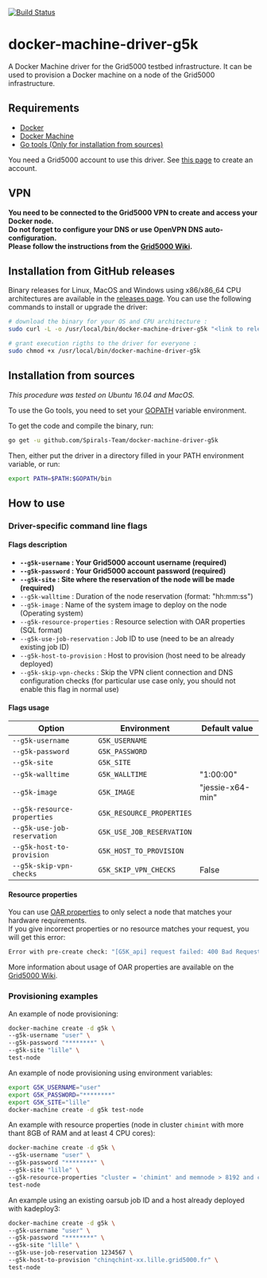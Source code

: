 [![Build Status](https://travis-ci.org/Spirals-Team/docker-machine-driver-g5k.svg)](https://travis-ci.org/Spirals-Team/docker-machine-driver-g5k)

# docker-machine-driver-g5k
A Docker Machine driver for the Grid5000 testbed infrastructure. It can be used to provision a Docker machine on a node of the Grid5000 infrastructure.

## Requirements
* [Docker](https://www.docker.com/products/overview#/install_the_platform)
* [Docker Machine](https://docs.docker.com/machine/install-machine)
* [Go tools (Only for installation from sources)](https://golang.org/doc/install)

You need a Grid5000 account to use this driver. See [this page](https://www.grid5000.fr/mediawiki/index.php/Grid5000:Get_an_account) to create an account.

## VPN
**You need to be connected to the Grid5000 VPN to create and access your Docker node.**  
**Do not forget to configure your DNS or use OpenVPN DNS auto-configuration.**  
**Please follow the instructions from the [Grid5000 Wiki](https://www.grid5000.fr/mediawiki/index.php/VPN).**

## Installation from GitHub releases
Binary releases for Linux, MacOS and Windows using x86/x86_64 CPU architectures are available in the [releases page](https://github.com/Spirals-Team/docker-machine-driver-g5k/releases).
You can use the following commands to install or upgrade the driver:
```bash
# download the binary for your OS and CPU architecture :
sudo curl -L -o /usr/local/bin/docker-machine-driver-g5k "<link to release>"

# grant execution rigths to the driver for everyone :
sudo chmod +x /usr/local/bin/docker-machine-driver-g5k
```

## Installation from sources
*This procedure was tested on Ubuntu 16.04 and MacOS.*

To use the Go tools, you need to set your [GOPATH](https://golang.org/doc/code.html#GOPATH) variable environment.

To get the code and compile the binary, run:
```bash
go get -u github.com/Spirals-Team/docker-machine-driver-g5k
```

Then, either put the driver in a directory filled in your PATH environment variable, or run:
```bash
export PATH=$PATH:$GOPATH/bin
```

## How to use

### Driver-specific command line flags

#### Flags description
* **`--g5k-username` : Your Grid5000 account username (required)**
* **`--g5k-password` : Your Grid5000 account password (required)**
* **`--g5k-site` : Site where the reservation of the node will be made (required)**
* `--g5k-walltime` : Duration of the node reservation (format: "hh:mm:ss")
* `--g5k-image` : Name of the system image to deploy on the node (Operating system)
* `--g5k-resource-properties` : Resource selection with OAR properties (SQL format)
* `--g5k-use-job-reservation` : Job ID to use (need to be an already existing job ID)
* `--g5k-host-to-provision` : Host to provision (host need to be already deployed)
* `--g5k-skip-vpn-checks` : Skip the VPN client connection and DNS configuration checks (for particular use case only, you should not enable this flag in normal use)

#### Flags usage
|             Option             |          Environment         |     Default value     |
|--------------------------------|------------------------------|-----------------------|
| `--g5k-username`               | `G5K_USERNAME`               |                       |
| `--g5k-password`               | `G5K_PASSWORD`               |                       |
| `--g5k-site`                   | `G5K_SITE`                   |                       |
| `--g5k-walltime`               | `G5K_WALLTIME`               | "1:00:00"             |
| `--g5k-image`                  | `G5K_IMAGE`                  | "jessie-x64-min"      |
| `--g5k-resource-properties`    | `G5K_RESOURCE_PROPERTIES`    |                       |
| `--g5k-use-job-reservation`    | `G5K_USE_JOB_RESERVATION`    |                       |
| `--g5k-host-to-provision`      | `G5K_HOST_TO_PROVISION`      |                       |
| `--g5k-skip-vpn-checks`        | `G5K_SKIP_VPN_CHECKS`        | False                 |

#### Resource properties
You can use [OAR properties](http://oar.imag.fr/docs/2.5/user/usecases.html#using-properties) to only select a node that matches your hardware requirements.  
If you give incorrect properties or no resource matches your request, you will get this error:
```bash
Error with pre-create check: "[G5K_api] request failed: 400 Bad Request."
```

More information about usage of OAR properties are available on the [Grid5000 Wiki](https://www.grid5000.fr/mediawiki/index.php/Advanced_OAR#Other_examples_using_properties).

### Provisioning examples
An example of node provisioning:
```bash
docker-machine create -d g5k \
--g5k-username "user" \
--g5k-password "********" \
--g5k-site "lille" \
test-node
```

An example of node provisioning using environment variables:
```bash
export G5K_USERNAME="user"
export G5K_PASSWORD="********"
export G5K_SITE="lille"
docker-machine create -d g5k test-node
```

An example with resource properties (node in cluster `chimint` with more thant 8GB of RAM and at least 4 CPU cores):
```bash
docker-machine create -d g5k \
--g5k-username "user" \
--g5k-password "********" \
--g5k-site "lille" \
--g5k-resource-properties "cluster = 'chimint' and memnode > 8192 and cpucore >= 4" \
test-node
```

An example using an existing oarsub job ID and a host already deployed with kadeploy3:
```bash
docker-machine create -d g5k \
--g5k-username "user" \
--g5k-password "********" \
--g5k-site "lille" \
--g5k-use-job-reservation 1234567 \
--g5k-host-to-provision "chinqchint-xx.lille.grid5000.fr" \
test-node
``` 
